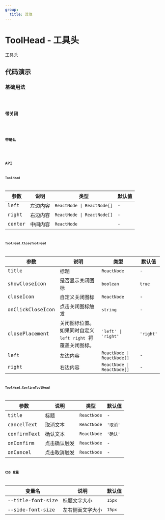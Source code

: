 ```yaml
---
group:
  title: 其他
---
```


# ToolHead - 工具头

工具头

## 代码演示

### 基础用法

<code src="./demos/basic.tsx" />

### 带关闭

<code src="./demos/close.tsx" />

### 带确认

<code src="./demos/confirm.tsx" />

## API

### ToolHead

| 参数   | 说明     | 类型                       | 默认值 |
| ------ | -------- | -------------------------- | ------ |
| left   | 左边内容 | `ReactNode \| ReactNode[]` | -      |
| right  | 右边内容 | `ReactNode \| ReactNode[]` | -      |
| center | 中间内容 | `ReactNode`                | -      |

### ToolHead.CloseToolHead

| 参数 | 说明 | 类型 | 默认值 |
| --- | --- | --- | --- |
| title | 标题 | `ReactNode` | - |
| showCloseIcon | 是否显示关闭图标 | `boolean` | `true` |
| closeIcon | 自定义关闭图标 | `ReactNode` | - |
| onClickCloseIcon | 点击关闭图标触发 | `string` | - |
| closePlacement | 关闭图标位置。如果同时自定义 `left` `right` 将覆盖关闭图标。 | `'left' \| 'right'` | `'right'` |
| left | 左边内容 | `ReactNode \| ReactNode[]` | - |
| right | 右边内容 | `ReactNode \| ReactNode[]` | - |

### ToolHead.ConfirmToolHead

| 参数        | 说明         | 类型        | 默认值   |
| ----------- | ------------ | ----------- | -------- |
| title       | 标题         | `ReactNode` | -        |
| cancelText  | 取消文本     | `ReactNode` | `'取消'` |
| confirmText | 确认文本     | `ReactNode` | `'确认'` |
| onConfirm   | 点击确认触发 | `ReactNode` | -        |
| onCancel    | 点击取消触发 | `ReactNode` | -        |

### CSS 变量

| 变量名            | 说明             | 默认值 |
| ----------------- | ---------------- | ------ |
| --title-font-size | 标题文字大小     | `15px` |
| --side-font-size  | 左右侧面文字大小 | `15px` |
